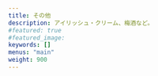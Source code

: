 ```yaml
---
title: その他
description: アイリッシュ・クリーム、梅酒など。
#featured: true
#featured_image: 
keywords: []
menus: "main"
weight: 900
---
```

